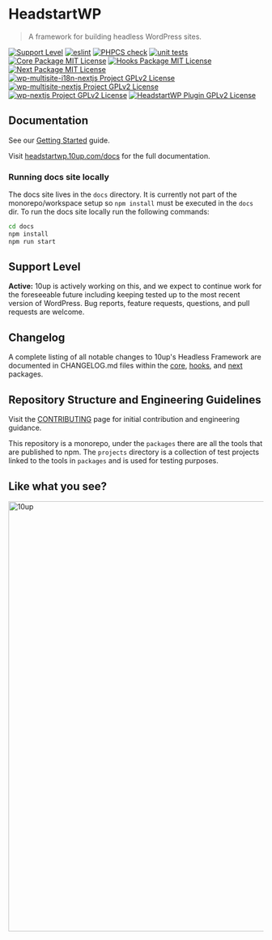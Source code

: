 
# HeadstartWP

> A framework for building headless WordPress sites.

[![Support Level](https://img.shields.io/badge/support-active-green.svg)](#support-level) [![eslint](https://github.com/10up/headless/actions/workflows/eslint.yml/badge.svg)](https://github.com/10up/headless/actions/workflows/eslint.yml) [![PHPCS check](https://github.com/10up/headless/actions/workflows/phpcs.yml/badge.svg)](https://github.com/10up/headless/actions/workflows/phpcs.yml) [![unit tests](https://github.com/10up/headless/actions/workflows/unit-tests.yml/badge.svg)](https://github.com/10up/headless/actions/workflows/unit-tests.yml)
[![Core Package MIT License](https://img.shields.io/badge/core%20package-MIT-green)](https://github.com/10up/headless/blob/develop/packages/core/LICENSE.md) [![Hooks Package MIT License](https://img.shields.io/badge/hooks%20package-MIT-green)](https://github.com/10up/headless/blob/develop/packages/hooks/LICENSE.md) [![Next Package MIT License](https://img.shields.io/badge/next%20package-MIT-green)](https://github.com/10up/headless/blob/develop/packages/next/LICENSE.md)
[![wp-multisite-i18n-nextjs Project GPLv2 License](https://img.shields.io/badge/wp--multisite--i18n--nextjs%20project-GPLv2-orange)](https://github.com/10up/headless/blob/develop/projects/wp-multisite-i18n-nextjs/LICENSE.md) [![wp-multisite-nextjs Project GPLv2 License](https://img.shields.io/badge/wp--multisite--nextjs%20project-GPLv2-orange)](https://github.com/10up/headless/blob/develop/projects/wp-multisite-nextjs/LICENSE.md) [![wp-nextjs Project GPLv2 License](https://img.shields.io/badge/wp--nextjs%20package-GPLv2-orange)](https://github.com/10up/headless/blob/develop/projects/wp-nextjs/LICENSE.md)
[![HeadstartWP Plugin GPLv2 License](https://img.shields.io/badge/Headless%20WordPress%20plugin-GPLv2-orange)](https://github.com/10up/headless/blob/develop/wp/tenup-headless-wp/LICENSE.md)

## Documentation

See our [Getting Started](http://docs.headless.10up.com/docs/getting-started/quick-setup/) guide.

Visit [headstartwp.10up.com/docs](https://headstartwp.10up.com/docs) for the full documentation.

### Running docs site locally

The docs site lives in the `docs` directory. It is currently not part of the monorepo/workspace setup so `npm install` must be executed in the `docs` dir. To run the docs site locally run the following commands:

```bash
cd docs
npm install
npm run start
```

## Support Level

**Active:** 10up is actively working on this, and we expect to continue work for the foreseeable future including keeping tested up to the most recent version of WordPress.  Bug reports, feature requests, questions, and pull requests are welcome.

## Changelog

A complete listing of all notable changes to 10up's Headless Framework are documented in CHANGELOG.md files within the [core](https://github.com/10up/headless/blob/develop/packages/core/CHANGELOG.md), [hooks](https://github.com/10up/headless/blob/develop/packages/hooks/CHANGELOG.md), and [next](https://github.com/10up/headless/blob/develop/packages/next/CHANGELOG.md) packages.

## Repository Structure and Engineering Guidelines

Visit the [CONTRIBUTING](/CONTRIBUTING.md) page for initial contribution and engineering guidance.

This repository is a monorepo, under the `packages` there are all the tools that are published to npm. The `projects` directory is a collection of test projects linked to the tools in `packages` and is used for testing purposes.

## Like what you see?

<a href="http://10up.com/contact/"><img src="https://10up.com/uploads/2016/10/10up-Github-Banner.png" width="850" alt="10up" /></a>
